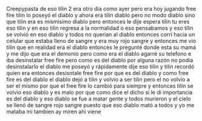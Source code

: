 Creepypasta de eso tilin 2 era otro dia como ayer pero era hoy jugando free fire tilin lo poseyó el diablo y ahora era tilin diablo pero no modo diablo sino que tilin era es mismisimo diablo pero entonces le dije espera tilin tu eres eso tilin y en eso tilin regresa a la normalidad o eso pensabamos y eso tilin se volvió en eso diablo y todos no querian al diablo entonces corrí hacia un celular que estaba lleno de sangre y era muy rojo sangre y entonces me vio tilin que en realidad era el diablo entonces le pregunté donde esta su mamá y me dijo que era el demonio pero como era el diablo agarré su telefono e iba desinstalar free fire pero como es del diablo por alguna razón no podia desinstalarlo el diablo me poseyó y rápidamente dije eso tilin y tilin recordó quien era entonces desisntale free fire por que es del diablo y como free fire es del diablo el diablo dejó a tilin y volvio a ser tilin pero el no volvio a ser el mismo por que el free fire lo cambió para siempre y entonces tilin se volvio eso diablo y es malo por que como dice el dicho si le di importancia es del diablo y eso diablo se fue a matar gente y todos murieron y el cielo se llenó de sangre rojo sangre puesto que eso diablo mató a todos y yo me mataba mi tambien ay miren ahi viene